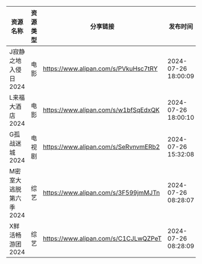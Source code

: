 | 资源名称          | 资源类型 | 分享链接                                 | 发布时间                |
| ------------- | ---- | ------------------------------------ | ------------------- |
| J寂静之地入侵日2024  | 电影   | https://www.alipan.com/s/PVkuHsc7tRY | 2024-07-26 18:00:09 |
| L来福大酒店2024    | 电影   | https://www.alipan.com/s/w1bfSqEdxQK | 2024-07-26 18:00:10 |
| G孤战迷城2024     | 电视剧  | https://www.alipan.com/s/SeRvnvmERb2 | 2024-07-26 15:32:08 |
| M密室大逃脱第六季2024 | 综艺   | https://www.alipan.com/s/3F599jmMJTn | 2024-07-26 08:28:07 |
| X鲜活畅游团2024    | 综艺   | https://www.alipan.com/s/C1CJLwQZPeT | 2024-07-26 08:28:09 |
